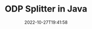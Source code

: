---
############################# Static ############################
layout: "auto-gen-merger"
date: 2022-10-27T19:41:58
draft: false
otherformats: ods odt one otp ott pdf pps ppsx ppt pptx rtf tex vdx vsdm vsdx vssm

############################# Head ############################
head_title: "Splits ODP in meerdere bestanden in Java"
head_description: "Splits een enkel ODP bestand in meerdere bestanden op basis van paginanummers, pagina-intervallen, even of oneven pagina's met behulp van de API voor het samenvoegen van documenten."

############################# Header ############################
title: "ODP Splitter in Java"
description: "Splits ODP met een paar regels Java code."
bg_image: "https://cms.admin.containerize.com/templates/aspose/App_Themes/V3/images/bg/header1.png"
bg_overlay: false
button:
    enable: true
    icon: "fas fa-arrow-down"
    label: "Download gratis proefversie"
    link: "https://downloads.groupdocs.com/merger/java"

############################# SubMenu ############################
submenu:
    enable: true

    left:
        img_alt: "GroupDocs.Merger for Java"
        image: "https://cms.admin.containerize.com/templates/groupdocs/images/product-logos/90x90-noborder/groupdocs-merger-java.png"
        product: "GroupDocs.Merger"
        platform: "Java"

    middle:
        button:

            # button loop
            - link: "https://apireference.groupdocs.com/merger/java"
              text: "API-referentie"

            # button loop
            - link: "https://github.com/groupdocs-merger"
              text: "Codevoorbeelden"

            # button loop
            - link: "https://products.groupdocs.app/merger/family"
              text: "Live demo's"

            # button loop
            - link: "https://purchase.groupdocs.com/pricing/merger/java"
              text: "Prijzen"

    right:
        link_download: "https://downloads.groupdocs.com/merger"
        link_learn: "https://docs.groupdocs.com/merger/java"
        link_buy: "https://purchase.groupdocs.com"

############################# About ############################
about:
    enable: true
    title: "Over GroupDocs.Merger for Java API"
    content: |
        [GroupDocs.Merger for Java](/nl/merger/java/) bibliotheek biedt een eenvoudige oplossing om veilig samen te voegen en te splitsen tussen een breed scala aan documentformaten, waaronder PDF, Microsoft Office (Word, Excel, PowerPoint, OneNote), OpenDocument, HTML, afbeeldingen en vele andere binnen Java applicaties. Door slechts een paar regels code toe te voegen, kunt u verschillende documentbewerkingen uitvoeren, zoals verplaatsen, verwijderen, roteren, verwisselen, extraheren of de oriëntatie van pagina's in de documenten wijzigen. De API voor het samenvoegen van documenten ondersteunt ook het bekijken van een voorbeeld van documentpagina's als afbeelding om de documentstructuur, opmaak en inhoud op de pagina te analyseren.
        
        GroupDocs.Merger API is de juiste keuze voor bedrijfsoplossingen die functies voor het splitsen van bestanden nodig hebben. Deze API's worden goed ondersteund op alle belangrijke besturingssystemen en platforms, waaronder J2SE 7.0 (1.7), J2SE 8.0 (1.8), Java 10.

############################# Steps ############################
steps:
    enable: true
    title_left: "Splits ODP bestand op pagina's in Java"
    content_left: |
        [GroupDocs.Merger for Java](/nl/merger/java/) maakt het voor Java ontwikkelaars gemakkelijk om een ​​enkel ODP bestand in meerdere resulterende bestanden te splitsen door een paar eenvoudige stappen.
        
        * Initialiseer **SplitOptions** met het padformaat van de uitvoerbestanden.
        * Maak een nieuw exemplaar van **Merger** en geef het brondocumentpad door als een constructorparameter.
        * Roep **split** en geef het object **SplitOptions** door om de resulterende documenten op te slaan.

    title_right: "systeem vereisten"
    content_right: |
        GroupDocs.Merger for Java API's worden ondersteund op alle belangrijke platforms en besturingssystemen. Voordat u de onderstaande code uitvoert, moet u ervoor zorgen dat de volgende vereisten op uw systeem zijn geïnstalleerd.

        * Besturingssystemen: Microsoft Windows, Linux, MacOS
        * Ontwikkelomgevingen: NetBeans, IntelliJ IDEA, Eclipse
        * Kaders: J2SE 7.0 (1.7), J2SE 8.0 (1.8), Java 10
        * Download de nieuwste versie van GroupDocs.Merger for Java van [Maven](https://repository.groupdocs.com/webapp/#/artifacts/browse/tree/General/repo/com/groupdocs/groupdocs-merger)
         
    code: |
     {{% merger/additional-styles %}}
     {{< merger/code-merger title="Hoe een ODP bestand te splitsen met behulp van Java voorbeeldcode">}}

        ```java    
        // Splits ODP bestand met behulp van GroupDocs.Merger voor Java API
        String filePath = "input.odp";
        String filePathOut = "output.odp";
        
        // Initialiseer SplitOptions-klasse met padindeling voor uitvoerbestanden
        SplitOptions splitOptions = new SplitOptions(filePathOut, new int[] { 3, 6, 8 });

        // Instantie van fusie met invoer ODP document
        Merger merger = new Merger(filePath);

        // Roep de split-methode aan en geef het SplitOptions-object door om de resulterende documenten op te slaan
        merger.split(splitOptions);
        ```
     {{< /merger/code-merger >}}

############################# Demos ############################
demos:
    enable: true
    title: "Live demo's - ODP bestand online splitsen"
    content: |
       Splits ODP bestand nu direct door naar de website [GroupDocs.Merger Live Demos](https://products.groupdocs.app/splitter/odp) te gaan.
       De live demo heeft de volgende voordelen.
        
############################# About Formats ############################
about_formats:
    enable: true

############################# More Formats ############################
more_formats:
    enable: true
    title: "Bestand met andere indelingen splitsen"
    content: |
        Java documenteert API voor fusie en splitsing voor bestandsindelingen en afbeeldingen. Splits enkele van de populaire bestandsindelingen zoals hieronder vermeld.

############################# Back to top ###############################
back_to_top:
    enable: true
---